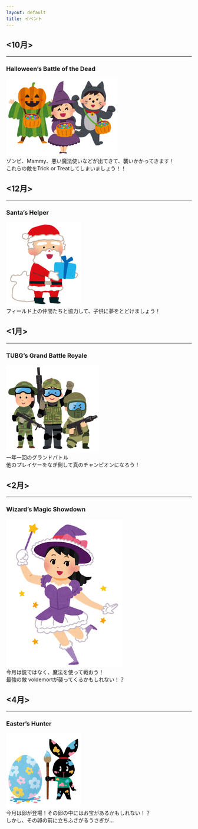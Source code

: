 ```yaml
---
layout: default
title: イベント
---
```


## <10月>
---
### Halloween’s Battle of the Dead
<img alt="hal" src="ソフトウェア工学image/halloween_trickortreat.png" width="60%">
<br>
ゾンビ、Mammy、悪い魔法使いなどが出てきて、襲いかかってきます！<br>
これらの敵をTrick or Treatしてしまいましょう！！
<br>

## <12月>
---
### Santa’s Helper
<img alt="hal" src="ソフトウェア工学image/christmas_santa_present.png" width="40%">
<br>
フィールド上の仲間たちと協力して、子供に夢をとどけましょう！
<br>

## <1月>
---
### TUBG’s Grand Battle Royale
<img alt="hal" src="ソフトウェア工学image/survival_game.png" width="50%">
<br>
一年一回のグランドバトル<br>
他のプレイヤーをなぎ倒して真のチャンピオンになろう！
<br>

## <2月>
---
### Wizard’s Magic Showdown
![魔法少女](ソフトウェア工学image/majo_girl_majokko.png)
<br>
今月は銃ではなく、魔法を使って戦おう！<br>
最強の敵 voldemortが襲ってくるかもしれない！？
<br>

## <4月>
---
### Easter’s Hunter
<img alt="hal" src="ソフトウェア工学image/pyoko_easter_egg.png" width="40%">
<br>
今月は卵が登場！その卵の中にはお宝があるかもしれない！？<br>
しかし、その卵の前に立ちふさがるうさぎが…
